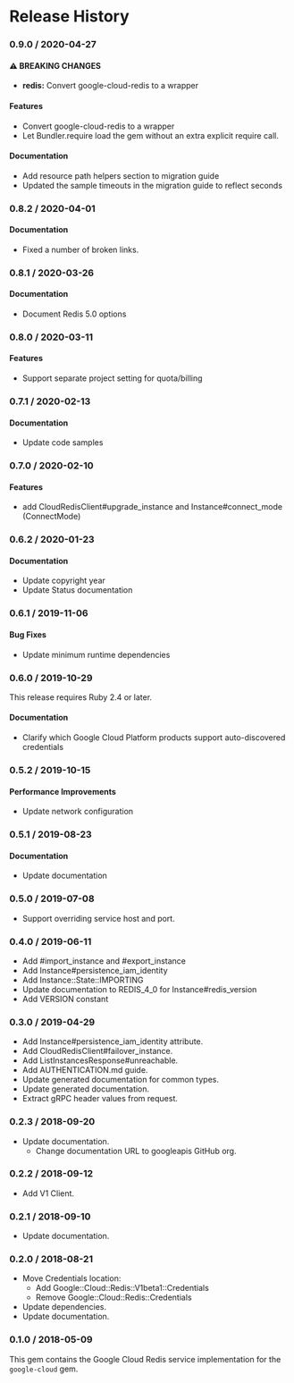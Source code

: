 # Release History

### 0.9.0 / 2020-04-27

#### ⚠ BREAKING CHANGES

* **redis:** Convert google-cloud-redis to a wrapper

#### Features

* Convert google-cloud-redis to a wrapper
* Let Bundler.require load the gem without an extra explicit require call.

#### Documentation

* Add resource path helpers section to migration guide
* Updated the sample timeouts in the migration guide to reflect seconds

### 0.8.2 / 2020-04-01

#### Documentation

* Fixed a number of broken links.

### 0.8.1 / 2020-03-26

#### Documentation

* Document Redis 5.0 options

### 0.8.0 / 2020-03-11

#### Features

* Support separate project setting for quota/billing

### 0.7.1 / 2020-02-13

#### Documentation

* Update code samples

### 0.7.0 / 2020-02-10

#### Features

* add CloudRedisClient#upgrade_instance and Instance#connect_mode (ConnectMode)

### 0.6.2 / 2020-01-23

#### Documentation

* Update copyright year
* Update Status documentation

### 0.6.1 / 2019-11-06

#### Bug Fixes

* Update minimum runtime dependencies

### 0.6.0 / 2019-10-29

This release requires Ruby 2.4 or later.

#### Documentation

* Clarify which Google Cloud Platform products support auto-discovered credentials

### 0.5.2 / 2019-10-15

#### Performance Improvements

* Update network configuration

### 0.5.1 / 2019-08-23

#### Documentation

* Update documentation

### 0.5.0 / 2019-07-08

* Support overriding service host and port.

### 0.4.0 / 2019-06-11

* Add #import_instance and #export_instance
* Add Instance#persistence_iam_identity
* Add Instance::State::IMPORTING
* Update documentation to REDIS_4_0 for Instance#redis_version
* Add VERSION constant

### 0.3.0 / 2019-04-29

* Add Instance#persistence_iam_identity attribute.
* Add CloudRedisClient#failover_instance.
* Add ListInstancesResponse#unreachable.
* Add AUTHENTICATION.md guide.
* Update generated documentation for common types.
* Update generated documentation.
* Extract gRPC header values from request.

### 0.2.3 / 2018-09-20

* Update documentation.
  * Change documentation URL to googleapis GitHub org.

### 0.2.2 / 2018-09-12

* Add V1 Client.

### 0.2.1 / 2018-09-10

* Update documentation.

### 0.2.0 / 2018-08-21

* Move Credentials location:
  * Add Google::Cloud::Redis::V1beta1::Credentials
  * Remove Google::Cloud::Redis::Credentials
* Update dependencies.
* Update documentation.

### 0.1.0 / 2018-05-09

This gem contains the Google Cloud Redis service implementation for the `google-cloud` gem.
